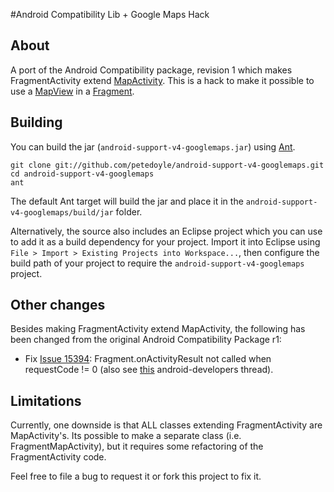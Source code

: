 #Android Compatibility Lib + Google Maps Hack
## About
A port of the Android Compatibility package, revision 1 which makes FragmentActivity extend [MapActivity](http://code.google.com/android/add-ons/google-apis/reference/index.html?com/google/android/maps/MapActivity.html).  This is a hack to make it possible to use a [MapView](http://code.google.com/android/add-ons/google-apis/reference/index.html?com/google/android/maps/MapView.html) in a [Fragment](http://developer.android.com/reference/android/app/Fragment.html).

## Building
You can build the jar (`android-support-v4-googlemaps.jar`) using [Ant](http://ant.apache.org).

    git clone git://github.com/petedoyle/android-support-v4-googlemaps.git
    cd android-support-v4-googlemaps
    ant

The default Ant target will build the jar and place it in the `android-support-v4-googlemaps/build/jar` folder.

Alternatively, the source also includes an Eclipse project which you can use to add it as a build dependency for your project.  Import it into Eclipse using `File > Import > Existing Projects into Workspace...`, then configure the build path of your project to require the `android-support-v4-googlemaps` project.

## Other changes
Besides making FragmentActivity extend MapActivity, the following has been changed from the original Android Compatibility Package r1:

* Fix [Issue 15394](http://code.google.com/p/android/issues/detail?id=15394): Fragment.onActivityResult not called when requestCode != 0  (also see [this](https://groups.google.com/d/topic/android-developers/NiM_dAOtXQU/discussion) android-developers thread).

## Limitations
Currently, one downside is that ALL classes extending FragmentActivity are MapActivity's.  Its possible to make a separate class (i.e. FragmentMapActivity), but it requires some refactoring of the FragmentActivity code.

Feel free to file a bug to request it or fork this project to fix it.